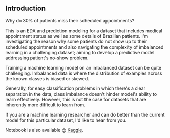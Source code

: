 ## Introduction

Why do 30% of patients miss their scheduled appointments?

This is an EDA and prediction modeling for a dataset that includes medical appointment status as well as some details of Brazilian patients. I'm investigating the reason why some patients do not show up to their scheduled appointments and also navigating the complexity of imbalanced learning in a challenging dataset; aiming to develop a predictive model addressing patient's no-show problem.

Training a machine learning model on an imbalanced dataset can be quite challenging. Imbalanced data is where the distribution of examples across the known classes is biased or skewed.
 
Generally, for easy classification problems in which there's a clear separation in the data, class imbalance doesn't hinder model's ability to learn effectively. However, this is not the case for datasets that are inherently more difficult to learn from.

If you are a machine learning researcher and can do better than the current model for this particular dataset, I'd like to hear from you.

Notebook is also available @ [Kaggle](https://www.kaggle.com/amrmuhammad/no-shows-eda-and-predictions-who-s-to-blame).
